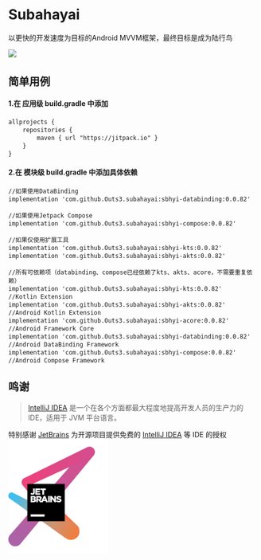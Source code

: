 # Subahayai

以更快的开发速度为目标的Android MVVM框架，最终目标是成为陆行鸟  
  
[![](https://jitpack.io/v/Outs3/subahayai.svg)](https://jitpack.io/#Outs3/subahayai)  
  
## 简单用例
#### 1.在 应用级 build.gradle 中添加
```
allprojects {  
    repositories {  
        maven { url "https://jitpack.io" }  
    }  
}
```

   
#### 2.在 模块级 build.gradle 中添加具体依赖
```
//如果使用DataBinding  
implementation 'com.github.Outs3.subahayai:sbhyi-databinding:0.0.82'
  
//如果使用Jetpack Compose  
implementation 'com.github.Outs3.subahayai:sbhyi-compose:0.0.82'
  
//如果仅使用扩展工具  
implementation 'com.github.Outs3.subahayai:sbhyi-kts:0.0.82'
implementation 'com.github.Outs3.subahayai:sbhyi-akts:0.0.82'
  
//所有可依赖项（databinding、compose已经依赖了kts、akts、acore，不需要重复依赖）  
implementation 'com.github.Outs3.subahayai:sbhyi-kts:0.0.82'			//Kotlin Extension
implementation 'com.github.Outs3.subahayai:sbhyi-akts:0.0.82'			//Android Kotlin Extension
implementation 'com.github.Outs3.subahayai:sbhyi-acore:0.0.82'			//Android Framework Core
implementation 'com.github.Outs3.subahayai:sbhyi-databinding:0.0.82'		//Android DataBinding Framework
implementation 'com.github.Outs3.subahayai:sbhyi-compose:0.0.82'			//Android Compose Framework
```

## 鸣谢

> [IntelliJ IDEA](https://zh.wikipedia.org/zh-hans/IntelliJ_IDEA) 是一个在各个方面都最大程度地提高开发人员的生产力的 IDE，适用于 JVM 平台语言。

特别感谢 [JetBrains](https://www.jetbrains.com/?from=Subahayai)
为开源项目提供免费的 [IntelliJ IDEA](https://www.jetbrains.com/idea/?from=Subahayai) 等 IDE 的授权  
[<img src=".github/jetbrains-variant-3.png" width="200"/>](https://www.jetbrains.com/?from=Subahayai)